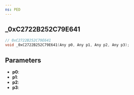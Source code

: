 ```yaml
---
ns: PED
---
```

## _0xC2722B252C79E641

```c
// 0xC2722B252C79E641
void _0xC2722B252C79E641(Any p0, Any p1, Any p2, Any p3);
```

## Parameters
* **p0**:
* **p1**:
* **p2**:
* **p3**:

